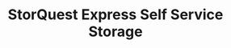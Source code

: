 ---
title: "StorQuest Express Self Service Storage"
url: /castle-rock/storquest-express-self-service-storage/
shop: storage rental
---